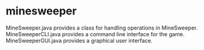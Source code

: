 # minesweeper

MineSweeper.java provides a class for handling operations in MineSweeper.
MineSweeperCLI.java provides a command line interface for the game.
MineSweeperGUI.java provides a graphical user interface.
